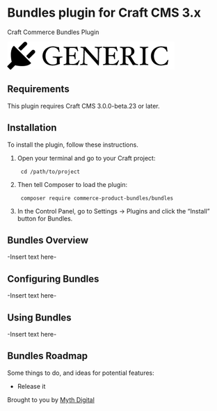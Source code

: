 # Bundles plugin for Craft CMS 3.x

Craft Commerce Bundles Plugin

![Screenshot](resources/img/plugin-logo.png)

## Requirements

This plugin requires Craft CMS 3.0.0-beta.23 or later.

## Installation

To install the plugin, follow these instructions.

1. Open your terminal and go to your Craft project:

        cd /path/to/project

2. Then tell Composer to load the plugin:

        composer require commerce-product-bundles/bundles

3. In the Control Panel, go to Settings → Plugins and click the “Install” button for Bundles.

## Bundles Overview

-Insert text here-

## Configuring Bundles

-Insert text here-

## Using Bundles

-Insert text here-

## Bundles Roadmap

Some things to do, and ideas for potential features:

* Release it

Brought to you by [Myth Digital](https://myth.digital/)
